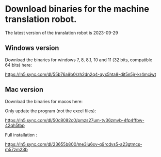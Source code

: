 
# Download binaries for the machine translation robot.

The latest version of the translation robot is 2023-09-29

## Windows version
Download the binaries for windows 7, 8, 8.1, 10 and 11 (32 bits, compatible 64 bits) here:

https://ln5.sync.com/dl/55b76a9b0/zh2dn2q4-qyx5hta8-djt5n5jr-kr4mcjwt

## Mac version
Download the binaries for macos here:

Only update the program (not the excel files):

https://ln5.sync.com/dl/50c8082c0/pmzs27um-tv36zmvb-4fp4ffbw-42qh5tbp

Full installation :

https://ln5.sync.com/dl/23655b800/me3iu6xv-q9rcdvs5-a23gtmcs-m57zm23b